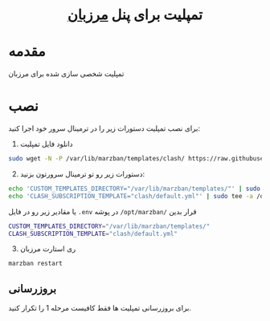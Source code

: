 <h1 align="center"/>تمپلیت برای پنل  <a href="https://github.com/Gozargah/Marzban">مرزبان</a></h1>

# مقدمه
 تمپلیت شخصی سازی شده برای مرزبان


# نصب
برای نصب تمپلیت دستورات زیر را در ترمینال سرور خود اجرا کنید:
1. دانلود فایل تمپلیت
```sh
sudo wget -N -P /var/lib/marzban/templates/clash/ https://raw.githubusercontent.com/fernovic/marzban-tamplates/main/default.yml
```
2. دستورات زیر رو تو ترمینال سرورتون بزنید:
```sh
echo 'CUSTOM_TEMPLATES_DIRECTORY="/var/lib/marzban/templates/"' | sudo tee -a /opt/marzban/.env
echo 'CLASH_SUBSCRIPTION_TEMPLATE="clash/default.yml"' | sudo tee -a /opt/marzban/.env
```
یا مقادیر زیر رو در فایل `.env` در پوشه `/opt/marzban/` قرار بدین
```sh
CUSTOM_TEMPLATES_DIRECTORY="/var/lib/marzban/templates/"
CLASH_SUBSCRIPTION_TEMPLATE="clash/default.yml"
```

3. ری استارت مرزبان
```sh
marzban restart
```

## بروزرسانی
برای بروزرسانی تمپلیت ها فقط کافیست مرحله 1 را تکرار کنید.
